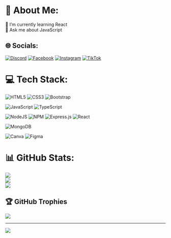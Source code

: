 # 💫 About Me:

🌱 I’m currently learning React<br>💬 Ask me about JavaScript

## 🌐 Socials:

[![Discord](https://img.shields.io/badge/Discord-%237289DA.svg?logo=discord&logoColor=white)](https://discord.gg/discord.gg/giid) [![Facebook](https://img.shields.io/badge/Facebook-%231877F2.svg?logo=Facebook&logoColor=white)](https://facebook.com/zackdesu69) [![Instagram](https://img.shields.io/badge/Instagram-%23E4405F.svg?logo=Instagram&logoColor=white)](https://instagram.com/zackdesu) [![TikTok](https://img.shields.io/badge/TikTok-%23000000.svg?logo=TikTok&logoColor=white)](https://tiktok.com/@zackdesu)

# 💻 Tech Stack:

![HTML5](https://img.shields.io/badge/html5-%23E34F26.svg?style=for-the-badge&logo=html5&logoColor=white)
![CSS3](https://img.shields.io/badge/css3-%231572B6.svg?style=for-the-badge&logo=css3&logoColor=white)
![Bootstrap](https://img.shields.io/badge/bootstrap-%23563D7C.svg?style=for-the-badge&logo=bootstrap&logoColor=white) <br/>

![JavaScript](https://img.shields.io/badge/javascript-%23323330.svg?style=for-the-badge&logo=javascript&logoColor=%23F7DF1E)
![TypeScript](https://img.shields.io/badge/typescript-%23007ACC.svg?style=for-the-badge&logo=typescript&logoColor=white) <br/>

![NodeJS](https://img.shields.io/badge/node.js-6DA55F?style=for-the-badge&logo=node.js&logoColor=white)
![NPM](https://img.shields.io/badge/NPM-%23000000.svg?style=for-the-badge&logo=npm&logoColor=white)
![Express.js](https://img.shields.io/badge/express.js-%23404d59.svg?style=for-the-badge&logo=express&logoColor=%2361DAFB)
![React](https://img.shields.io/badge/react-%2320232a.svg?style=for-the-badge&logo=react&logoColor=%2361DAFB) <br/>

![MongoDB](https://img.shields.io/badge/MongoDB-%234ea94b.svg?style=for-the-badge&logo=mongodb&logoColor=white) <br/>

![Canva](https://img.shields.io/badge/Canva-%2300C4CC.svg?style=for-the-badge&logo=Canva&logoColor=white)
![Figma](https://img.shields.io/badge/figma-%23F24E1E.svg?style=for-the-badge&logo=figma&logoColor=white) <br/>

# 📊 GitHub Stats:

![](https://github-readme-stats.vercel.app/api?username=zackdesu&theme=radical&hide_border=false&include_all_commits=false&count_private=false)<br/>
![](https://github-readme-streak-stats.herokuapp.com/?user=zackdesu&theme=radical&hide_border=false)<br/>
![](https://github-readme-stats.vercel.app/api/top-langs/?username=zackdesu&theme=radical&hide_border=false&include_all_commits=false&count_private=false&layout=compact)

## 🏆 GitHub Trophies

![](https://github-profile-trophy.vercel.app/?username=zackdesu&theme=radical&no-frame=false&no-bg=true&margin-w=4)

---

[![](https://visitcount.itsvg.in/api?id=zackdesu&icon=0&color=0)](https://visitcount.itsvg.in)

<!-- Proudly created with GPRM ( https://gprm.itsvg.in ) -->
